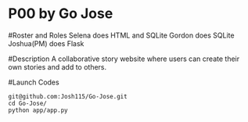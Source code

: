 # P00 by Go Jose

#Roster and Roles
Selena does HTML and SQLite
Gordon does SQLite
Joshua(PM) does Flask

#Description
A collaborative story website where users can create their own stories and add to others. 

#Launch Codes
```
git@github.com:Josh115/Go-Jose.git
cd Go-Jose/
python app/app.py
```
